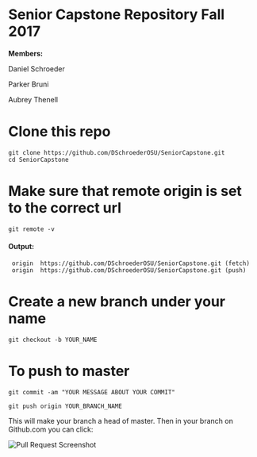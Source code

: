 # Senior Capstone Repository Fall 2017
**Members:**

Daniel Schroeder

Parker Bruni

Aubrey Thenell 


# Clone this repo
```git clone https://github.com/DSchroederOSU/SeniorCapstone.git```  
```cd SeniorCapstone```



# Make sure that remote origin is set to the correct url
```git remote -v```

#### Output:

``` origin	https://github.com/DSchroederOSU/SeniorCapstone.git (fetch)```  
``` origin	https://github.com/DSchroederOSU/SeniorCapstone.git (push)```



# Create a new branch under your name
```git checkout -b YOUR_NAME```



# To push to master
```git commit -am "YOUR MESSAGE ABOUT YOUR COMMIT"```

```git push origin YOUR_BRANCH_NAME```

This will make your branch a head of master. Then in your branch on Github.com you can click:

![Pull Request Screenshot](https://github.com/DSchroederOSU/SeniorCapstone/blob/master/Misc/Github_Pull_request.png)
